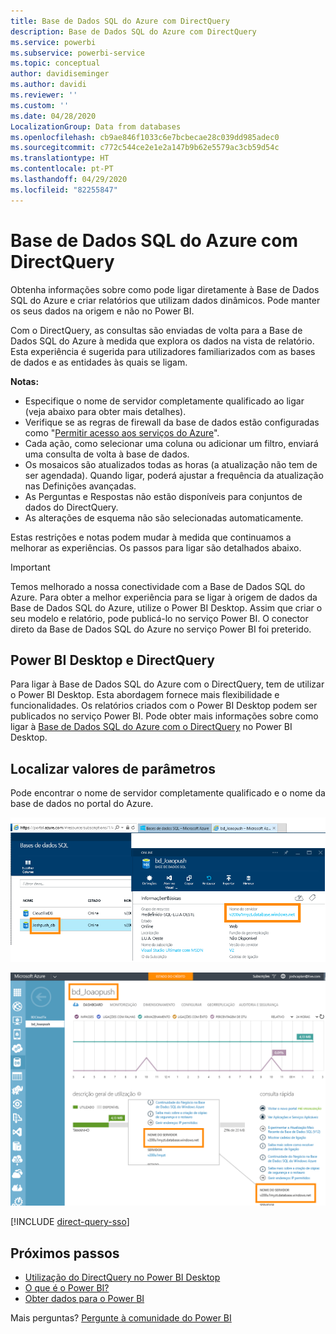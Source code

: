 ```yaml
---
title: Base de Dados SQL do Azure com DirectQuery
description: Base de Dados SQL do Azure com DirectQuery
ms.service: powerbi
ms.subservice: powerbi-service
ms.topic: conceptual
author: davidiseminger
ms.author: davidi
ms.reviewer: ''
ms.custom: ''
ms.date: 04/28/2020
LocalizationGroup: Data from databases
ms.openlocfilehash: cb9ae846f1033c6e7bcbecae28c039dd985adec0
ms.sourcegitcommit: c772c544ce2e1e2a147b9b62e5579ac3cb59d54c
ms.translationtype: HT
ms.contentlocale: pt-PT
ms.lasthandoff: 04/29/2020
ms.locfileid: "82255847"
---
```

# <a name="azure-sql-database-with-directquery"></a>Base de Dados SQL do Azure com DirectQuery

Obtenha informações sobre como pode ligar diretamente à Base de Dados SQL do Azure e criar relatórios que utilizam dados dinâmicos. Pode manter os seus dados na origem e não no Power BI.

Com o DirectQuery, as consultas são enviadas de volta para a Base de Dados SQL do Azure à medida que explora os dados na vista de relatório. Esta experiência é sugerida para utilizadores familiarizados com as bases de dados e as entidades às quais se ligam.

**Notas:**

* Especifique o nome de servidor completamente qualificado ao ligar (veja abaixo para obter mais detalhes).
* Verifique se as regras de firewall da base de dados estão configuradas como "[Permitir acesso aos serviços do Azure](https://docs.microsoft.com/azure/sql-database/sql-database-networkaccess-overview#allow-azure-services)".
* Cada ação, como selecionar uma coluna ou adicionar um filtro, enviará uma consulta de volta à base de dados.
* Os mosaicos são atualizados todas as horas (a atualização não tem de ser agendada). Quando ligar, poderá ajustar a frequência da atualização nas Definições avançadas.
* As Perguntas e Respostas não estão disponíveis para conjuntos de dados do DirectQuery.
* As alterações de esquema não são selecionadas automaticamente.

Estas restrições e notas podem mudar à medida que continuamos a melhorar as experiências. Os passos para ligar são detalhados abaixo.

> [!Important]
> Temos melhorado a nossa conectividade com a Base de Dados SQL do Azure.  Para obter a melhor experiência para se ligar à origem de dados da Base de Dados SQL do Azure, utilize o Power BI Desktop.  Assim que criar o seu modelo e relatório, pode publicá-lo no serviço Power BI.  O conector direto da Base de Dados SQL do Azure no serviço Power BI foi preterido.

## <a name="power-bi-desktop-and-directquery"></a>Power BI Desktop e DirectQuery

Para ligar à Base de Dados SQL do Azure com o DirectQuery, tem de utilizar o Power BI Desktop. Esta abordagem fornece mais flexibilidade e funcionalidades. Os relatórios criados com o Power BI Desktop podem ser publicados no serviço Power BI. Pode obter mais informações sobre como ligar à [Base de Dados SQL do Azure com o DirectQuery](desktop-use-directquery.md) no Power BI Desktop.

## <a name="find-parameter-values"></a>Localizar valores de parâmetros

Pode encontrar o nome de servidor completamente qualificado e o nome da base de dados no portal do Azure.

![Nova atualização do portal do Azure](media/service-azure-sql-database-with-direct-connect/azureportnew_update.png)

![Atualização do portal do Azure](media/service-azure-sql-database-with-direct-connect/azureportal_update.png)

[!INCLUDE [direct-query-sso](includes/direct-query-sso.md)]

## <a name="next-steps"></a>Próximos passos

* [Utilização do DirectQuery no Power BI Desktop](desktop-use-directquery.md)  
* [O que é o Power BI?](fundamentals/power-bi-overview.md)  
* [Obter dados para o Power BI](service-get-data.md)  

Mais perguntas? [Pergunte à comunidade do Power BI](https://community.powerbi.com/)
